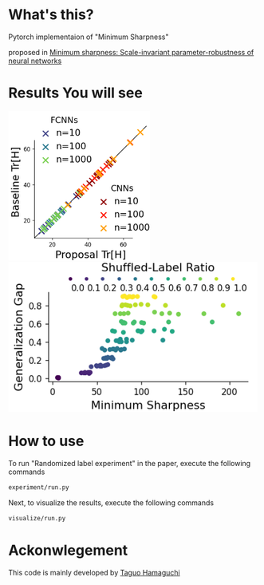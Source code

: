 # What's this?
Pytorch implementaion of "Minimum Sharpness"

proposed in [Minimum sharpness: Scale-invariant parameter-robustness of neural networks](https://arxiv.org/abs/2106.12612)

# Results You will see
<img src="https://github.com/ibayashi-hikaru/minimum-sharpness/blob/main/00-check-effective-calculation/VIEW/proposal-accuracy.png" height="300">            <img src="https://github.com/ibayashi-hikaru/minimum-sharpness/blob/main/02-sharpness-comparison/VIEW/model%3DLeNet/proposal-sharpness.png" height="300">

# How to use
 

To run "Randomized label experiment" in the paper, execute the following commands

```bash
experiment/run.py
```

Next, to visualize the results, execute the following commands

```bash
visualize/run.py
```

# Ackonwlegement
This code is mainly developed by [Taguo Hamaguchi](takuo-h.github.io)
